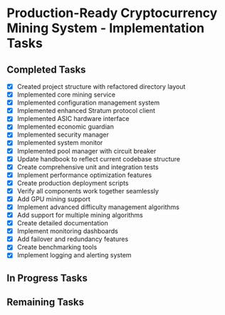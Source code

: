 # Production-Ready Cryptocurrency Mining System - Implementation Tasks

## Completed Tasks
- [x] Created project structure with refactored directory layout
- [x] Implemented core mining service
- [x] Implemented configuration management system
- [x] Implemented enhanced Stratum protocol client
- [x] Implemented ASIC hardware interface
- [x] Implemented economic guardian
- [x] Implemented security manager
- [x] Implemented system monitor
- [x] Implemented pool manager with circuit breaker
- [x] Update handbook to reflect current codebase structure
- [x] Create comprehensive unit and integration tests
- [x] Implement performance optimization features
- [x] Create production deployment scripts
- [x] Verify all components work together seamlessly
- [x] Add GPU mining support
- [x] Implement advanced difficulty management algorithms
- [x] Add support for multiple mining algorithms
- [x] Create detailed documentation
- [x] Implement monitoring dashboards
- [x] Add failover and redundancy features
- [x] Create benchmarking tools
- [x] Implement logging and alerting system

## In Progress Tasks

## Remaining Tasks
